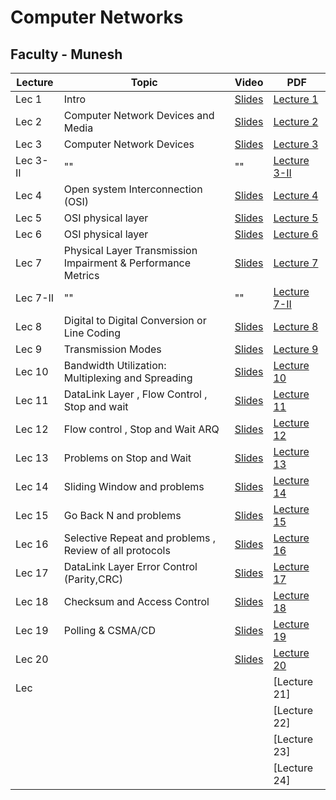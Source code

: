  # Computer Networks

 ## Faculty - Munesh 

|Lecture |Topic |Video|PDF|
|---|---|---|---|
|Lec 1  | Intro   |[Slides](https://drive.google.com/open?id=1jYADMqUI_L2_qc6oqIfBDk3kAfZFOlQr&authuser=0) |[Lecture 1](https://drive.google.com/open?id=1ot_QEq2oLC0xoXd7p24Dfvp0yF5tzyc4&authuser=0) |
|Lec 2 |  Computer Network Devices and Media  |[Slides](https://drive.google.com/open?id=19I0ZLhV410WhfUVEyKD5DrbklN0ddxUb&authuser=0) |[Lecture 2](https://drive.google.com/open?id=1hlFhHPS1o5ZayPivMo1zIG2ySUfUQMPn&authuser=0) |
|Lec 3  |Computer Network Devices    |[Slides](https://drive.google.com/open?id=1YMDuqfcEBg_1_y8iapo_gxterQ0YztZ1&authuser=0) |[Lecture 3](https://drive.google.com/open?id=1W6aHHR4Sr03K_SnE-9CPjnu82G-Kl1-y&authuser=0)|
|Lec 3- II| ""| "" |[Lecture 3-II](https://drive.google.com/open?id=1NNMLmifDdvho1pJ5nqYrBpW-rxq-iSPF&authuser=0) |
|Lec 4 | Open system Interconnection (OSI)   |[Slides](https://drive.google.com/open?id=1g9L4oKtIxoJFMLU2wYhASo4e5Un9lnXi&authuser=0) |[Lecture 4](https://drive.google.com/open?id=1SaBW5EbUYnfGIB_R336C1dWjdqAIoVDP&authuser=0)|
|Lec  5 | OSI physical layer   |[Slides](https://drive.google.com/open?id=1NGU8kdsjxjLHjxM_yCImKmJTE9K2Obwh&authuser=0) |[Lecture 5](https://drive.google.com/open?id=1DUid1nCbmifzT-l9PRPu0vaBs1u_CkYY&authuser=0)|
|Lec  6 | OSI physical layer   |[Slides](https://drive.google.com/open?id=1CRSxEcHD0_O15ZpYlzQV6hoA2Nihjjhh&authuser=0) |[Lecture 6](https://drive.google.com/open?id=10imkgTSWjKpCx4Qi_rMPxqhtd4bi5RI4&authuser=0)|
|Lec  7 |Physical Layer Transmission Impairment & Performance Metrics    |[Slides](https://drive.google.com/open?id=1asovMJX8bt20Gd9QHA2VnW6l3g-w3C5S&authuser=0) |[Lecture 7](https://drive.google.com/open?id=1uNoHUtK1r1cdG4F33hRhX0NOitTkh78_&authuser=0)|
|Lec  7-II | ""   |""|[Lecture 7-II](https://drive.google.com/open?id=1GUB-dYndUy468OOS_iC1BgyrhBQgOXEn&authuser=0)|
|Lec 8| Digital to Digital Conversion or Line Coding|[Slides](https://drive.google.com/open?id=1gkX7zMxwqlnxMFTp1kB6G5Akn1EINk0A&authuser=0) |[Lecture 8](https://drive.google.com/open?id=1NbLOsacNlcjusdtoKsEIr6z6c-MmD50M&authuser=0) |
|Lec  9 |  Transmission Modes  |[Slides](https://drive.google.com/open?id=1qVsWYchd0Neloyd5gtjmuEHgK_4qt4pq&authuser=0) |[Lecture 9](https://drive.google.com/open?id=1QfcQonxo2VGrhNBuZbbjd-iV-_zsZsGr&authuser=0)|
|Lec   10| Bandwidth Utilization: Multiplexing and Spreading   |[Slides](https://drive.google.com/open?id=1yEE5-bb5c1q2xvBnvy4FdoTijdC_Yb4f&authuser=0) |[Lecture 10](https://drive.google.com/open?id=1PQGmfl0jsmj4Hzm3n0YKxOWqYTMYe3XK&authuser=0)|
|Lec  11 | DataLink Layer , Flow Control , Stop and wait  |[Slides](https://drive.google.com/open?id=1QUjVu77oHZ4063_hUJT0gEwfNOCpqV4P&authuser=0) |[Lecture 11](https://drive.google.com/open?id=1HXPrLO44cNwB9FvWRvndOqKa_1rnETw5&authuser=0)|
|Lec 12  | Flow control , Stop and Wait ARQ   |[Slides](https://drive.google.com/open?id=1dQqpwHncmK2lQsToBozimG2jFp4FeEm6&authuser=0) |[Lecture 12](https://drive.google.com/open?id=1fbxyUHF12T0rKQMYKC-F-1vEhkR9oINR&authuser=0)|
|Lec   13| Problems on Stop and Wait   |[Slides](https://drive.google.com/open?id=1ToYpD7qS_4fmTgUEd7AMNm8YP0V_4KAv&authuser=0) |[Lecture 13](https://drive.google.com/open?id=1EGaP--BkOLhoM_0EKXWEE4w-7h7GTvIN&authuser=0)|
|Lec  14 |  Sliding Window and problems  |[Slides](https://drive.google.com/open?id=1ThrhHnTrsNrLJTvh9MCnwojZ-dMyzZJ1&authuser=0) |[Lecture 14](https://drive.google.com/open?id=1VX0t_geUspBaP7uoF-BYBUIXwS6NgCpB&authuser=0)|
|Lec  15 | Go Back N and problems   |[Slides](https://drive.google.com/open?id=1FXT-O-UcjFXEQERQoNAclwtfhlJgJCvv&authuser=0) |[Lecture 15](https://drive.google.com/open?id=16C9GSOiJT0dB7lcNxds5T-WzgSf3cxNe&authuser=0)|
|Lec  16 | Selective Repeat and problems , Review of all protocols   |[Slides](https://drive.google.com/open?id=1kVCBZq0ZU3gKB0Bgcf9PhUiWdjOjX0gs&authuser=0) |[Lecture 16](https://drive.google.com/open?id=1wq4II8LgtOkdwGyruMRXAQ20UmvxPTP9&authuser=0)|
|Lec   17|DataLink Layer Error Control (Parity,CRC)    |[Slides](https://drive.google.com/open?id=1XRkpEuQN2DlKuUlv0wiKOSBlMQcuvPuH&authuser=0) |[Lecture 17](https://drive.google.com/open?id=1GPN1Wtbk5HvZIehPQ-BA5Kh7GTOtHsX4&authuser=0)|
|Lec  18 |Checksum and Access Control|[Slides](https://drive.google.com/open?id=1gDJhybFj-PHkw09F2bhcrhtL9FR90uzA&authuser=0) |[Lecture 18](https://drive.google.com/open?id=18s1LB6Gwc4nG99tJ8f9XdSWvdFNo7dZZ&authuser=0)|
|Lec  19 |  Polling & CSMA/CD    |[Slides](https://drive.google.com/open?id=1aIW3HgrquiOjEf3wg6A-O5DQxjrBr1zj&authuser=0) |[Lecture 19](https://drive.google.com/open?id=1kL6aSDcbMwob9N6DKnp_QdTzS5nQ2xwS&authuser=0)|
|Lec  20|  |[Slides]()|[Lecture 20]()|
|Lec   |    | |[Lecture 21]|
|  |    | |[Lecture 22]|
|  |    | |[Lecture 23]|
|  |    | |[Lecture 24]|
  

